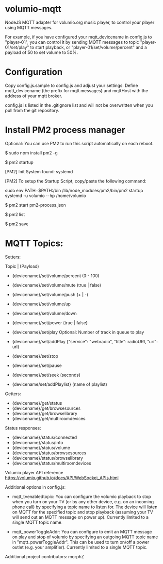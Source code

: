 # volumio-mqtt
NodeJS MQTT adapter for volumio.org music player, to control your player using MQTT messages.

For example, if you have configured your mqtt_devicename in config.js to "player-01", you can control it by sending MQTT messages to topic "player-01/set/play" to start playback, or "player-01/set/volume/percent" and a payload of 50 to set volume to 50%.

# Configuration
Copy config.js.sample to config.js and adjust your settings:
Define mqtt_devicename (the prefix for mqtt messages) and mqttHost with the address of your mqtt broker.

config.js is listed in the .gitignore list and will not be overwritten when you pull from the git repository. 

# Install PM2 process manager
Optional: You can use PM2 to run this script automatically on each reboot.

$ sudo npm install pm2 -g

$ pm2 startup

[PM2] Init System found: systemd

[PM2] To setup the Startup Script, copy/paste the following command:

sudo env PATH=$PATH:/bin /lib/node_modules/pm2/bin/pm2 startup systemd -u volumio --hp /home/volumio


$ pm2 start pm2-process.json

$ pm2 list 

$ pm2 save


# MQTT Topics:

Setters:

  Topic                                | (Payload)

- {devicename}/set/volume/percent       (0 - 100)
- {devicename}/set/volume/mute          (true | false)
- {devicename}/set/volume/push          (+ | -)
- {devicename}/set/volume/up
- {devicename}/set/volume/down

- {devicename}/set/power                (true | false)
- {devicename}/set/play                 Optional: Number of track in queue to play
- {devicename}/set/addPlay              {"service": "webradio", "title": radioURI, "uri": url}
- {devicename}/set/stop
- {devicename}/set/pause

- {devicename}/set/seek                 (seconds)
- {devicename/set/addPlaylist}          (name of playlist)


Getters: 

- {devicename}/get/status
- {devicename}/get/browsesources
- {devicename}/get/browselibrary
- {devicename}/get/multiroomdevices

Status responses:

- {devicename}/status/connected
- {devicename}/status/info
- {devicename}/status/volume
- {devicename}/status/browsesources
- {devicename}/status/browselibrary
- {devicename}/status/multiroomdevices


Volumio player API reference
https://volumio.github.io/docs/API/WebSocket_APIs.html


Additional options in config.js:

- mqtt_tvenabledtopic:
You can configure the volumio playback to stop when you turn on your TV (or by any other device, e.g. on an incoming phone call) by specifying a topic name to listen for. The device will listen on MQTT for the specified topic and stop playback (assuming your TV will send out an MQTT message on power up). Currently limited to a single MQTT topic name.

- mqtt_powerToggleAddr:
You can configure to emit an MQTT message on play and stop of volumio by specifying an outgoing MQTT topic name in "mqtt_powerToggleAddr". This can be used to turn on/off a power outlet (e.g. your amplifier). Currently limited to a single MQTT topic.


Additional project contributors: morphZ